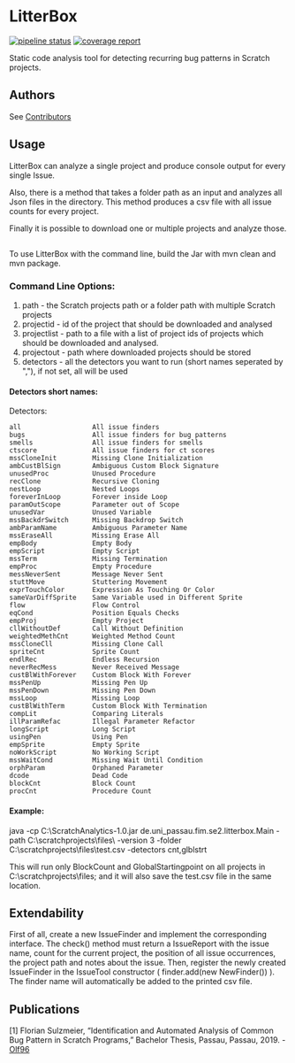# LitterBox

[![pipeline status](https://gitlab.infosun.fim.uni-passau.de/se2/litterbox/badges/master/pipeline.svg)](https://gitlab.infosun.fim.uni-passau.de/se2/litterbox/pipelines)
[![coverage report](https://gitlab.infosun.fim.uni-passau.de/se2/litterbox/badges/master/coverage.svg)](https://gitlab.infosun.fim.uni-passau.de/se2/litterbox/commits/master)


Static code analysis tool for detecting recurring bug patterns in Scratch projects. 

## Authors

See [Contributors](https://gitlab.infosun.fim.uni-passau.de/se2/litterbox/-/graphs/master)

## Usage

LitterBox can analyze a single project and produce console output for every single Issue.

Also, there is a method that takes a folder path as an input and analyzes all Json files in the directory. 
This method produces a csv file with all issue counts for every project.

Finally it is possible to download one or multiple projects and analyze those.

##
To use LitterBox with the command line, build the Jar with mvn clean and mvn package.

### Command Line Options:

1. path - the Scratch projects path or a folder path with multiple Scratch projects
2. projectid - id of the project that should be downloaded and analysed
3. projectlist - path to a file with a list of project ids of projects which should be downloaded and analysed.
4. projectout - path where downloaded projects should be stored
5. detectors - all the detectors you want to run (short names seperated by ","), if not set, all will be used

#### Detectors short names:


Detectors:
  
	all                  All issue finders               
	bugs                 All issue finders for bug patterns      
	smells               All issue finders for smells    
	ctscore              All issue finders for ct scores  
	mssCloneInit         Missing Clone Initialization    
	ambCustBlSign        Ambiguous Custom Block Signature  
	unusedProc           Unused Procedure                
	recClone             Recursive Cloning               
	nestLoop             Nested Loops                    
	foreverInLoop        Forever inside Loop           
	paramOutScope        Parameter out of Scope          
	unusedVar            Unused Variable                 
	mssBackdrSwitch      Missing Backdrop Switch         
	ambParamName         Ambiguous Parameter Name        
	mssEraseAll          Missing Erase All               
	empBody              Empty Body                      
	empScript            Empty Script                    
	mssTerm              Missing Termination             
	empProc              Empty Procedure                 
	messNeverSent        Message Never Sent              
	stuttMove            Stuttering Movement             
	exprTouchColor       Expression As Touching Or Color             
	sameVarDiffSprite    Same Variable used in Different Sprite  
	flow                 Flow Control                
	eqCond               Position Equals Checks        
	empProj              Empty Project                   
	cllWithoutDef        Call Without Definition         
	weightedMethCnt      Weighted Method Count           
	mssCloneCll          Missing Clone Call              
	spriteCnt            Sprite Count                    
	endlRec              Endless Recursion               
	neverRecMess         Never Received Message          
	custBlWithForever    Custom Block With Forever          
	mssPenUp             Missing Pen Up                  
	mssPenDown           Missing Pen Down                
	mssLoop              Missing Loop                    
	custBlWithTerm       Custom Block With Termination      
	compLit              Comparing Literals              
	illParamRefac        Illegal Parameter Refactor      
	longScript           Long Script                     
	usingPen             Using Pen                       
	empSprite            Empty Sprite                    
	noWorkScript         No Working Script 
	mssWaitCond          Missing Wait Until Condition
	orphParam            Orphaned Parameter              
	dcode                Dead Code                       
	blockCnt             Block Count                     
	procCnt              Procedure Count                 


#### Example:

java -cp C:\ScratchAnalytics-1.0.jar de.uni_passau.fim.se2.litterbox.Main -path C:\scratchprojects\files\ -version 3 -folder C:\scratchprojects\files\test.csv -detectors cnt,glblstrt

This will run only BlockCount and GlobalStartingpoint on all projects in C:\scratchprojects\files\; and it will also save the test.csv file in the same location.

## Extendability

First of all, create a new IssueFinder and implement the corresponding interface. 
The check() method must return a IssueReport with the issue name, count for the current project, 
the position of all issue occurrences, the project path and notes about the issue.
Then, register the newly created IssueFinder in the IssueTool constructor ( finder.add(new NewFinder()) ).
The finder name will automatically be added to the printed csv file.

## Publications

[1] Florian Sulzmeier, “Identification and Automated Analysis of Common Bug Pattern in Scratch Programs,” Bachelor Thesis, Passau, Passau, 2019. - [Olf96](https://github.com/Olf96)
